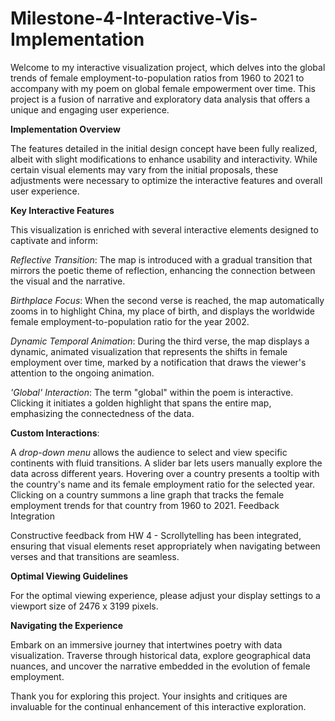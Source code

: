 # Milestone-4-Interactive-Vis-Implementation

Welcome to my interactive visualization project, which delves into the global trends of female employment-to-population ratios from 1960 to 2021 to accompany with my poem on global female empowerment over time. This project is a fusion of narrative and exploratory data analysis that offers a unique and engaging user experience.

**Implementation Overview**

The features detailed in the initial design concept have been fully realized, albeit with slight modifications to enhance usability and interactivity. While certain visual elements may vary from the initial proposals, these adjustments were necessary to optimize the interactive features and overall user experience.

**Key Interactive Features**

This visualization is enriched with several interactive elements designed to captivate and inform:

_Reflective Transition_: The map is introduced with a gradual transition that mirrors the poetic theme of reflection, enhancing the connection between the visual and the narrative.

_Birthplace Focus_: When the second verse is reached, the map automatically zooms in to highlight China, my place of birth, and displays the worldwide female employment-to-population ratio for the year 2002.

_Dynamic Temporal Animation_: During the third verse, the map displays a dynamic, animated visualization that represents the shifts in female employment over time, marked by a notification that draws the viewer's attention to the ongoing animation.

_'Global' Interaction_: The term "global" within the poem is interactive. Clicking it initiates a golden highlight that spans the entire map, emphasizing the connectedness of the data.

**Custom Interactions**:

A _drop-down menu_ allows the audience to select and view specific continents with fluid transitions.
A slider bar lets users manually explore the data across different years.
Hovering over a country presents a tooltip with the country's name and its female employment ratio for the selected year.
Clicking on a country summons a line graph that tracks the female employment trends for that country from 1960 to 2021.
Feedback Integration

Constructive feedback from HW 4 - Scrollytelling has been integrated, ensuring that visual elements reset appropriately when navigating between verses and that transitions are seamless.

**Optimal Viewing Guidelines**

For the optimal viewing experience, please adjust your display settings to a viewport size of 2476 x 3199 pixels.

**Navigating the Experience**

Embark on an immersive journey that intertwines poetry with data visualization. Traverse through historical data, explore geographical data nuances, and uncover the narrative embedded in the evolution of female employment.

Thank you for exploring this project. Your insights and critiques are invaluable for the continual enhancement of this interactive exploration.
